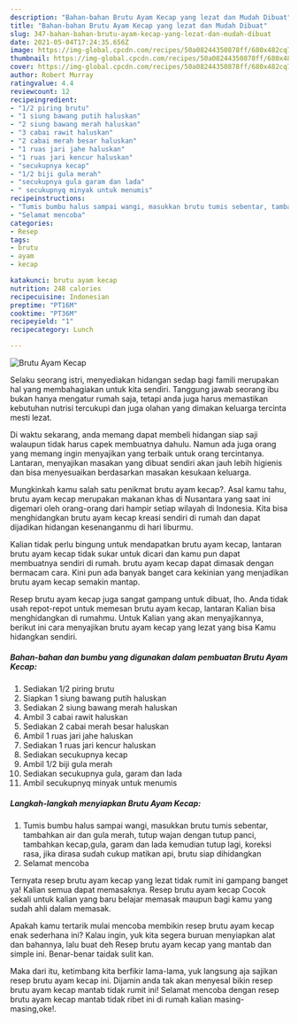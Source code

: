 ```yaml
---
description: "Bahan-bahan Brutu Ayam Kecap yang lezat dan Mudah Dibuat"
title: "Bahan-bahan Brutu Ayam Kecap yang lezat dan Mudah Dibuat"
slug: 347-bahan-bahan-brutu-ayam-kecap-yang-lezat-dan-mudah-dibuat
date: 2021-05-04T17:24:35.656Z
image: https://img-global.cpcdn.com/recipes/50a08244350878ff/680x482cq70/brutu-ayam-kecap-foto-resep-utama.jpg
thumbnail: https://img-global.cpcdn.com/recipes/50a08244350878ff/680x482cq70/brutu-ayam-kecap-foto-resep-utama.jpg
cover: https://img-global.cpcdn.com/recipes/50a08244350878ff/680x482cq70/brutu-ayam-kecap-foto-resep-utama.jpg
author: Robert Murray
ratingvalue: 4.4
reviewcount: 12
recipeingredient:
- "1/2 piring brutu"
- "1 siung bawang putih haluskan"
- "2 siung bawang merah haluskan"
- "3 cabai rawit haluskan"
- "2 cabai merah besar haluskan"
- "1 ruas jari jahe haluskan"
- "1 ruas jari kencur haluskan"
- "secukupnya kecap"
- "1/2 biji gula merah"
- "secukupnya gula garam dan lada"
- " secukupnyq minyak untuk menumis"
recipeinstructions:
- "Tumis bumbu halus sampai wangi, masukkan brutu tumis sebentar, tambahkan air dan gula merah, tutup wajan dengan tutup panci, tambahkan kecap,gula, garam dan lada kemudian tutup lagi, koreksi rasa, jika dirasa sudah cukup matikan api, brutu siap dihidangkan"
- "Selamat mencoba"
categories:
- Resep
tags:
- brutu
- ayam
- kecap

katakunci: brutu ayam kecap 
nutrition: 248 calories
recipecuisine: Indonesian
preptime: "PT16M"
cooktime: "PT36M"
recipeyield: "1"
recipecategory: Lunch

---
```



![Brutu Ayam Kecap](https://img-global.cpcdn.com/recipes/50a08244350878ff/680x482cq70/brutu-ayam-kecap-foto-resep-utama.jpg)

Selaku seorang istri, menyediakan hidangan sedap bagi famili merupakan hal yang membahagiakan untuk kita sendiri. Tanggung jawab seorang ibu bukan hanya mengatur rumah saja, tetapi anda juga harus memastikan kebutuhan nutrisi tercukupi dan juga olahan yang dimakan keluarga tercinta mesti lezat.

Di waktu  sekarang, anda memang dapat membeli hidangan siap saji walaupun tidak harus capek membuatnya dahulu. Namun ada juga orang yang memang ingin menyajikan yang terbaik untuk orang tercintanya. Lantaran, menyajikan masakan yang dibuat sendiri akan jauh lebih higienis dan bisa menyesuaikan berdasarkan masakan kesukaan keluarga. 



Mungkinkah kamu salah satu penikmat brutu ayam kecap?. Asal kamu tahu, brutu ayam kecap merupakan makanan khas di Nusantara yang saat ini digemari oleh orang-orang dari hampir setiap wilayah di Indonesia. Kita bisa menghidangkan brutu ayam kecap kreasi sendiri di rumah dan dapat dijadikan hidangan kesenanganmu di hari liburmu.

Kalian tidak perlu bingung untuk mendapatkan brutu ayam kecap, lantaran brutu ayam kecap tidak sukar untuk dicari dan kamu pun dapat membuatnya sendiri di rumah. brutu ayam kecap dapat dimasak dengan bermacam cara. Kini pun ada banyak banget cara kekinian yang menjadikan brutu ayam kecap semakin mantap.

Resep brutu ayam kecap juga sangat gampang untuk dibuat, lho. Anda tidak usah repot-repot untuk memesan brutu ayam kecap, lantaran Kalian bisa menghidangkan di rumahmu. Untuk Kalian yang akan menyajikannya, berikut ini cara menyajikan brutu ayam kecap yang lezat yang bisa Kamu hidangkan sendiri.

<!--inarticleads1-->

##### Bahan-bahan dan bumbu yang digunakan dalam pembuatan Brutu Ayam Kecap:

1. Sediakan 1/2 piring brutu
1. Siapkan 1 siung bawang putih haluskan
1. Sediakan 2 siung bawang merah haluskan
1. Ambil 3 cabai rawit haluskan
1. Sediakan 2 cabai merah besar haluskan
1. Ambil 1 ruas jari jahe haluskan
1. Sediakan 1 ruas jari kencur haluskan
1. Sediakan secukupnya kecap
1. Ambil 1/2 biji gula merah
1. Sediakan secukupnya gula, garam dan lada
1. Ambil  secukupnyq minyak untuk menumis




<!--inarticleads2-->

##### Langkah-langkah menyiapkan Brutu Ayam Kecap:

1. Tumis bumbu halus sampai wangi, masukkan brutu tumis sebentar, tambahkan air dan gula merah, tutup wajan dengan tutup panci, tambahkan kecap,gula, garam dan lada kemudian tutup lagi, koreksi rasa, jika dirasa sudah cukup matikan api, brutu siap dihidangkan
1. Selamat mencoba




Ternyata resep brutu ayam kecap yang lezat tidak rumit ini gampang banget ya! Kalian semua dapat memasaknya. Resep brutu ayam kecap Cocok sekali untuk kalian yang baru belajar memasak maupun bagi kamu yang sudah ahli dalam memasak.

Apakah kamu tertarik mulai mencoba membikin resep brutu ayam kecap enak sederhana ini? Kalau ingin, yuk kita segera buruan menyiapkan alat dan bahannya, lalu buat deh Resep brutu ayam kecap yang mantab dan simple ini. Benar-benar taidak sulit kan. 

Maka dari itu, ketimbang kita berfikir lama-lama, yuk langsung aja sajikan resep brutu ayam kecap ini. Dijamin anda tak akan menyesal bikin resep brutu ayam kecap mantab tidak rumit ini! Selamat mencoba dengan resep brutu ayam kecap mantab tidak ribet ini di rumah kalian masing-masing,oke!.

